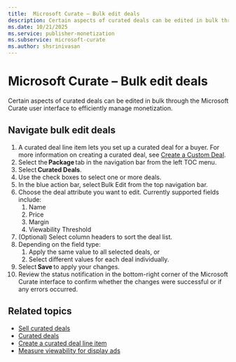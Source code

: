 ```yaml
---
title:  Microsoft Curate – Bulk edit deals   
description: Certain aspects of curated deals can be edited in bulk through the Curate UI to efficiently manage monetization.
ms.date: 10/21/2025
ms.service: publisher-monetization
ms.subservice: microsoft-curate
ms.author: shsrinivasan
---
```


# Microsoft Curate – Bulk edit deals 

Certain aspects of curated deals can be edited in bulk through the Microsoft Curate user interface to efficiently manage monetization. 

## Navigate bulk edit deals 

1. A curated deal line item lets you set up a curated deal for a buyer. For more information on creating a curated deal, see [Create a Custom Deal](create-a-curated-deal-line-item.md). 
1. Select the **Package** tab in the navigation bar from the left TOC menu.
1. Select **Curated Deals**.
1. Use the check boxes to select one or more deals.
1. In the blue action bar, select Bulk Edit from the top navigation bar.
1. Choose the deal attribute you want to edit. Currently supported fields include:
    1. Name
    1. Price
    1. Margin
    1. Viewability Threshold
1. (Optional) Select column headers to sort the deal list.
1. Depending on the field type:
    1. Apply the same value to all selected deals, or
    1. Select different values for each deal individually.
1. Select **Save** to apply your changes.
1. Review the status notification in the bottom-right corner of the Microsoft Curate interface to confirm whether the changes were successful or if any errors occurred.

## Related topics
- [Sell curated deals](selling-curated-deals.md)
- [Curated deals](curated-deals.md)
- [Create a curated deal line item](create-a-curated-deal-line-item.md)
- [Measure viewability for display ads](introduction-to-viewability.md)